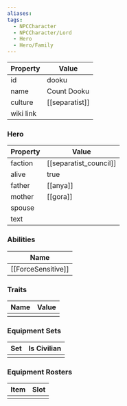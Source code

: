 ```yaml
---
aliases: 
tags:
  - NPCCharacter
  - NPCCharacter/Lord
  - Hero
  - Hero/Family
---
```


| Property  | Value          |
| :-------- | -------------- |
| id        | dooku          |
| name      | Count Dooku    |
| culture   | [[separatist]] |
| wiki link |                |
### Hero
| Property | Value                  |
| -------- | ---------------------- |
| faction  | [[separatist_council]] |
| alive    | true                   |
| father   | [[anya]]               |
| mother   | [[gora]]               |
| spouse   |                        |
| text     |                        |

### Abilities
|        Name        |
| :----------------: |
| [[ForceSensitive]] |

### Traits
| Name | Value |
| ---- | ----- |
|      |       |

### Equipment Sets
| Set | Is Civilian |
| --- | ----------- |
|     |             |

### Equipment Rosters
| Item | Slot |
| ---- | ---- |
|      |      |

